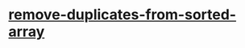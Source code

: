 # [remove-duplicates-from-sorted-array](https://leetcode-cn.com/problems/remove-duplicates-from-sorted-array)
